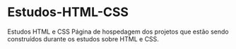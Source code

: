 # Estudos-HTML-CSS
 Estudos HTML e CSS
Página de hospedagem dos projetos que estão sendo construídos durante os estudos sobre HTML e CSS.

